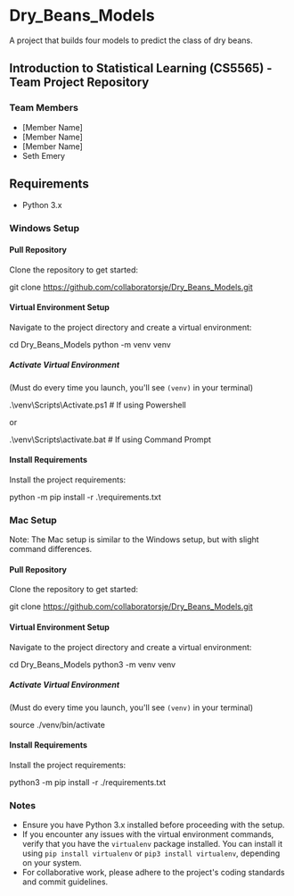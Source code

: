 # Dry_Beans_Models
A project that builds four models to predict the class of dry beans.

## Introduction to Statistical Learning (CS5565) - Team Project Repository

### Team Members
- [Member Name]
- [Member Name]
- [Member Name]
- Seth Emery

## Requirements
- Python 3.x

### Windows Setup

#### Pull Repository
Clone the repository to get started:

git clone https://github.com/collaboratorsje/Dry_Beans_Models.git

#### Virtual Environment Setup
Navigate to the project directory and create a virtual environment:

cd Dry_Beans_Models
python -m venv venv

##### Activate Virtual Environment
(Must do every time you launch, you'll see `(venv)` in your terminal)

.\venv\Scripts\Activate.ps1 # If using Powershell

or

.\venv\Scripts\activate.bat # If using Command Prompt

#### Install Requirements
Install the project requirements:

python -m pip install -r .\requirements.txt

### Mac Setup
Note: The Mac setup is similar to the Windows setup, but with slight command differences.

#### Pull Repository
Clone the repository to get started:

git clone https://github.com/collaboratorsje/Dry_Beans_Models.git

#### Virtual Environment Setup
Navigate to the project directory and create a virtual environment:

cd Dry_Beans_Models
python3 -m venv venv

##### Activate Virtual Environment
(Must do every time you launch, you'll see `(venv)` in your terminal)

source ./venv/bin/activate

#### Install Requirements
Install the project requirements:

python3 -m pip install -r ./requirements.txt

### Notes
- Ensure you have Python 3.x installed before proceeding with the setup.
- If you encounter any issues with the virtual environment commands, verify that you have the `virtualenv` package installed. You can install it using `pip install virtualenv` or `pip3 install virtualenv`, depending on your system.
- For collaborative work, please adhere to the project's coding standards and commit guidelines.

